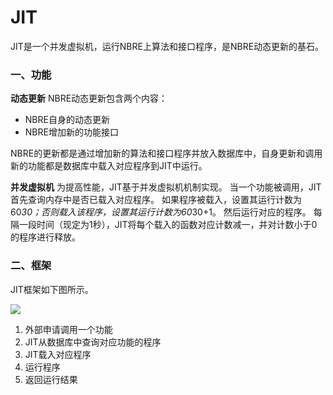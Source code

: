 # JIT

JIT是一个并发虚拟机，运行NBRE上算法和接口程序，是NBRE动态更新的基石。

### 一、功能

**动态更新**
NBRE动态更新包含两个内容：
- NBRE自身的动态更新
- NBRE增加新的功能接口

NBRE的更新都是通过增加新的算法和接口程序并放入数据库中，自身更新和调用新的功能都是数据库中载入对应程序到JIT中运行。

**并发虚拟机**
为提高性能，JIT基于并发虚拟机机制实现。
当一个功能被调用，JIT首先查询内存中是否已载入对应程序。
如果程序被载入，设置其运行计数为60*30；否则载入该程序，设置其运行计数为60*30+1。
然后运行对应的程序。
每隔一段时间（现定为1秒），JIT将每个载入的函数对应计数减一，并对计数小于0的程序进行释放。

### 二、框架
JIT框架如下图所示。

![](https://github.com/nebulasio/nebdocs/blob/zh-CN/docs/resources/JIT.png)


1. 外部申请调用一个功能
2. JIT从数据库中查询对应功能的程序
3. JIT载入对应程序
4. 运行程序
5. 返回运行结果